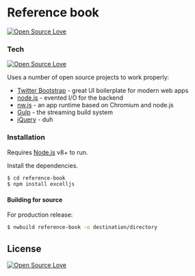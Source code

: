 # Reference book

[![Open Source Love](https://happymilk.github.io/-/dTxpPi9lDf.thumb.png)](https://github.com/elkinny)

### Tech
[![Open Source Love](https://badges.frapsoft.com/os/v1/open-source.svg?v=102)](https://github.com/ellerbrock/open-source-badge/)

Uses a number of open source projects to work properly:

* [Twitter Bootstrap] - great UI boilerplate for modern web apps
* [node.js] - evented I/O for the backend
* [nw.js] - an app runtime based on Chromium and node.js
* [Gulp] - the streaming build system
* [jQuery] - duh

### Installation

Requires [Node.js](https://nodejs.org/) v8+ to run.

Install the dependencies.

```sh
$ cd reference-book
$ npm install excelljs
```

#### Building for source
For production release:
```sh
$ nwbuild reference-book -o destination/directory
```

License
----

[![Open Source Love](https://badges.frapsoft.com/os/mit/mit.svg?v=102)](https://github.com/ellerbrock/open-source-badge/)





[//]: # 


   [dill]: <https://github.com/elkinny/reference-book>
   [git-repo-url]: <https://github.com/joemccann/dillinger.git>
   [john gruber]: <http://daringfireball.net>
   [df1]: <http://daringfireball.net/projects/markdown/>
   [markdown-it]: <https://github.com/markdown-it/markdown-it>
   [Ace Editor]: <http://ace.ajax.org>
   [node.js]: <http://nodejs.org>
   [Twitter Bootstrap]: <http://twitter.github.com/bootstrap/>
   [jQuery]: <http://jquery.com>
   [@tjholowaychuk]: <http://twitter.com/tjholowaychuk>
   [express]: <http://expressjs.com>
   [AngularJS]: <http://angularjs.org>
   [Gulp]: <http://gulpjs.com>
   [nw.js]: <https://nwjs.io>

